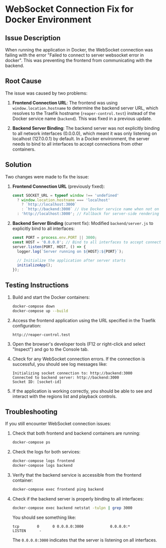 # WebSocket Connection Fix for Docker Environment

## Issue Description
When running the application in Docker, the WebSocket connection was failing with the error "Failed to connect to server websocket error in docker". This was preventing the frontend from communicating with the backend.

## Root Cause
The issue was caused by two problems:

1. **Frontend Connection URL**: The frontend was using `window.location.hostname` to determine the backend server URL, which resolves to the Traefik hostname (`reaper-control.test`) instead of the Docker service name (`backend`). This was fixed in a previous update.

2. **Backend Server Binding**: The backend server was not explicitly binding to all network interfaces (0.0.0.0), which meant it was only listening on localhost (127.0.0.1) by default. In a Docker environment, the server needs to bind to all interfaces to accept connections from other containers.

## Solution
Two changes were made to fix the issue:

1. **Frontend Connection URL** (previously fixed):
   ```javascript
   const SOCKET_URL = typeof window !== 'undefined' 
     ? window.location.hostname === 'localhost' 
       ? `http://localhost:3000` 
       : `http://backend:3000` // Use Docker service name when not on localhost
     : 'http://localhost:3000'; // Fallback for server-side rendering
   ```

2. **Backend Server Binding** (current fix):
   Modified `backend/server.js` to explicitly bind to all interfaces:
   ```javascript
   const PORT = process.env.PORT || 3000;
   const HOST = '0.0.0.0'; // Bind to all interfaces to accept connections from other containers
   server.listen(PORT, HOST, () => {
     logger.log(`Server running on ${HOST}:${PORT}`);
     
     // Initialize the application after server starts
     initializeApp();
   });
   ```

## Testing Instructions

1. Build and start the Docker containers:
   ```bash
   docker-compose down
   docker-compose up --build
   ```

2. Access the frontend application using the URL specified in the Traefik configuration:
   ```
   http://reaper-control.test
   ```

3. Open the browser's developer tools (F12 or right-click and select "Inspect") and go to the Console tab.

4. Check for any WebSocket connection errors. If the connection is successful, you should see log messages like:
   ```
   Initializing socket connection to: http://backend:3000
   Connected to backend server: http://backend:3000
   Socket ID: [socket-id]
   ```

5. If the application is working correctly, you should be able to see and interact with the regions list and playback controls.

## Troubleshooting

If you still encounter WebSocket connection issues:

1. Check that both frontend and backend containers are running:
   ```bash
   docker-compose ps
   ```

2. Check the logs for both services:
   ```bash
   docker-compose logs frontend
   docker-compose logs backend
   ```

3. Verify that the backend service is accessible from the frontend container:
   ```bash
   docker-compose exec frontend ping backend
   ```

4. Check if the backend server is properly binding to all interfaces:
   ```bash
   docker-compose exec backend netstat -tulpn | grep 3000
   ```
   You should see something like:
   ```
   tcp        0      0 0.0.0.0:3000            0.0.0.0:*               LISTEN      -
   ```
   The `0.0.0.0:3000` indicates that the server is listening on all interfaces.